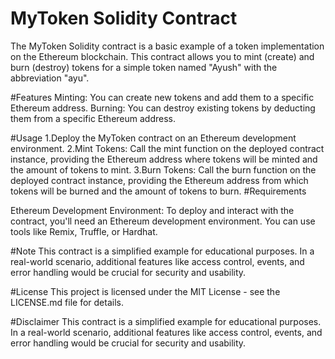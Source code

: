 # MyToken Solidity Contract
The MyToken Solidity contract is a basic example of a token implementation on the Ethereum blockchain. This contract allows you to mint (create) and burn (destroy) tokens for a simple token named "Ayush" with the abbreviation "ayu".

#Features
Minting: You can create new tokens and add them to a specific Ethereum address.
Burning: You can destroy existing tokens by deducting them from a specific Ethereum address.

#Usage
1.Deploy the MyToken contract on an Ethereum development environment.
2.Mint Tokens: Call the mint function on the deployed contract instance, providing the Ethereum address where tokens will be minted and the amount of tokens to mint.
3.Burn Tokens: Call the burn function on the deployed contract instance, providing the Ethereum address from which tokens will be burned and the amount of tokens to burn.
#Requirements

Ethereum Development Environment: To deploy and interact with the contract, you'll need an Ethereum development environment. You can use tools like Remix, Truffle, or Hardhat.

#Note
This contract is a simplified example for educational purposes. In a real-world scenario, additional features like access control, events, and error handling would be crucial for security and usability.


#License
This project is licensed under the MIT License - see the LICENSE.md file for details.

#Disclaimer
This contract is a simplified example for educational purposes. In a real-world scenario, additional features like access control, events, and error handling would be crucial for security and usability.




